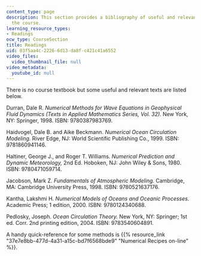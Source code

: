 ```yaml
---
content_type: page
description: This section provides a bibliography of useful and relevant texts for
  the course.
learning_resource_types:
- Readings
ocw_type: CourseSection
title: Readings
uid: 03f5aa4c-2226-6d13-da8f-c421c41a6552
video_files:
  video_thumbnail_file: null
video_metadata:
  youtube_id: null
---
```


There is no course textbook but some useful and relevant texts are listed below.

Durran, Dale R. _Numerical Methods for Wave Equations in Geophysical Fluid Dynamics (Texts in Applied Mathematics Series, Vol. 32)._ New York, NY: Springer, 1998. ISBN: 9780387983769.

Haidvogel, Dale B. and Aike Beckmann. _Numerical Ocean Circulation Modeling._ River Edge, NJ: World Scientific Publishing Co., 1999. ISBN: 9781860941146.

Haltiner, George J., and Roger T. Williams. _Numerical Prediction and Dynamic Meteorology,_ 2nd Ed. Hoboken, NJ: John Wiley & Sons, 1980. ISBN: 9780471059714.

Jacobson, Mark Z. _Fundamentals of Atmospheric Modeling._ Cambridge, MA: Cambridge University Press, 1998. ISBN: 9780521637176.

Kantha, Lakshmi H. _Numerical Models of Oceans and Oceanic Processes._ Academic Press; 1 edition, 2000. ISBN: 9780124340688.

Pedlosky, Joseph. _Ocean Circulation Theory._ New York, NY: Springer; 1st ed. Corr. 2nd printing edition, 2004. ISBN: 9783540604891.

A handy quick-reference for some methods is {{% resource_link "37e7e8bb-477d-4a31-a15c-bd7f6568bde9" "Numerical Recipes on-line" %}}.